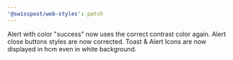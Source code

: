 ```yaml
---
'@swisspost/web-styles': patch
---
```


Alert with color "success" now uses the correct contrast color again. Alert close buttons styles are now corrected. Toast & Alert Icons are now displayed in hcm even in white background.
